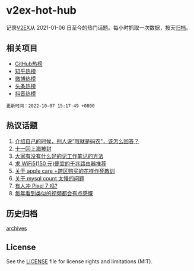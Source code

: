 # v2ex-hot-hub

 记录[V2EX](https://www.v2ex.com/)从 2021-01-06 日至今的热门话题。每小时抓取一次数据，按天[归档](archives)。
 
 ## 相关项目

- [GitHub热榜](https://github.com/snaildev/github-hot-hub)
- [知乎热榜](https://github.com/snaildev/zhihu-hot-hub)
- [微博热榜](https://github.com/snaildev/weibo-hot-hub)
- [头条热榜](https://github.com/snaildev/toutiao-hot-hub)
- [抖音热榜](https://github.com/snaildev/douyin-hot-hub)


 `更新时间：2022-10-07 15:17:49 +0800`

## 热议话题

1. [介绍自己的时候，别人说“哦就是码农”，该怎么回答？](https://www.v2ex.com/t/884950)
1. [十一回上海被封](https://www.v2ex.com/t/884961)
1. [大家有没有什么好的记工作笔记的方法](https://www.v2ex.com/t/884947)
1. [求 WiFi5(150 元)便宜的千兆路由器推荐](https://www.v2ex.com/t/884902)
1. [关于 apple care +跨区购买的花样作死教训](https://www.v2ex.com/t/884892)
1. [关于 mysql count 太慢的问题](https://www.v2ex.com/t/884917)
1. [有人冲 Pixel 7 吗?](https://www.v2ex.com/t/884956)
1. [每年看到类似的视频都会有点感慨](https://www.v2ex.com/t/884975)

## 历史归档

[archives](archives)

## License

See the [LICENSE](LICENSE) file for license rights and limitations (MIT).
